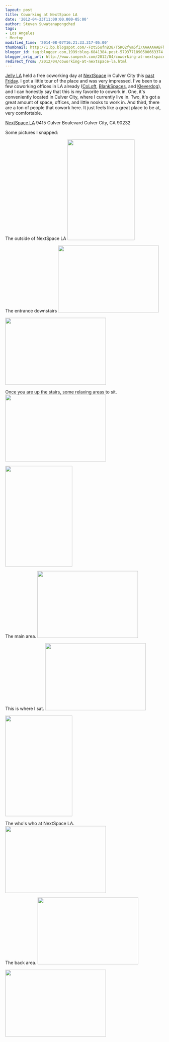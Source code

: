 ```yaml
---
layout: post
title: Coworking at NextSpace LA
date: '2012-04-23T11:00:00.000-05:00'
author: Steven Suwatanapongched
tags:
- Los Angeles
- Meetup
modified_time: '2014-08-07T16:21:33.317-05:00'
thumbnail: http://1.bp.blogspot.com/-FztS5ufnB38/T5KQ2fym5fI/AAAAAAABFhA/d6U1dnxA-uo/s72-c/2012-04-20+at+10-17-56.jpg
blogger_id: tag:blogger.com,1999:blog-6841384.post-5793771890500663374
blogger_orig_url: http://www.sunpech.com/2012/04/coworking-at-nextspace-la.html
redirect_from: /2012/04/coworking-at-nextspace-la.html
---
```


<a href="http://www.meetup.com/jellyla/">Jelly LA</a> held a free coworking day at <a href="http://nextspace.us/">NextSpace</a> in Culver City this <a href="http://www.meetup.com/jellyla/events/60148002/">past Friday</a>. I got a little tour of the place and was very impressed. I've been to a few coworking offices in LA already (<a href="http://www.coloft.com/">CoLoft</a>, <a href="http://www.blankspaces.com/">BlankSpaces</a>, and <a href="http://www.kleverdogcoworking.com/">Kleverdog</a>), and I can honestly say that this is my favorite to cowork in. One, it's conveniently located in Culver City, where I currently live in. Two, it's got a great amount of space, offices, and little nooks to work in. And third, there are a ton of people that cowork here. It just feels like a great place to be at, very comfortable.

<a href="http://nextspace.us/nextspace-los-angeles/">NextSpace LA</a>
9415 Culver Boulevard
Culver City, CA 90232

Some pictures I snapped:

The outside of NextSpace LA
<a href="http://1.bp.blogspot.com/-FztS5ufnB38/T5KQ2fym5fI/AAAAAAABFhA/d6U1dnxA-uo/s1600/2012-04-20+at+10-17-56.jpg" imageanchor="1"><img border="0" height="320" src="http://1.bp.blogspot.com/-FztS5ufnB38/T5KQ2fym5fI/AAAAAAABFhA/d6U1dnxA-uo/s320/2012-04-20+at+10-17-56.jpg" width="213" /></a>

The entrance downstairs
<a href="http://4.bp.blogspot.com/-1n6EqHViKgE/T5KQ3TvwAsI/AAAAAAABFhI/Zr8WBTINV4w/s1600/2012-04-20+at+10-18-08.jpg" imageanchor="1"><img border="0" height="213" src="http://4.bp.blogspot.com/-1n6EqHViKgE/T5KQ3TvwAsI/AAAAAAABFhI/Zr8WBTINV4w/s320/2012-04-20+at+10-18-08.jpg" width="320" /></a>

<a href="http://2.bp.blogspot.com/--MBWIuoHTlg/T5KQ4gTLPxI/AAAAAAABFhQ/bWSXW595Fzo/s1600/2012-04-20+at+10-19-46.jpg" imageanchor="1"><img border="0" height="213" src="http://2.bp.blogspot.com/--MBWIuoHTlg/T5KQ4gTLPxI/AAAAAAABFhQ/bWSXW595Fzo/s320/2012-04-20+at+10-19-46.jpg" width="320" /></a>

Once you are up the stairs, some relaxing areas to sit.
<a href="http://4.bp.blogspot.com/-ux_nWWuRtcw/T5KRAEUpoqI/AAAAAAABFig/1J10dCHnAPw/s1600/2012-04-20+at+12-49-16.jpg" imageanchor="1"><img border="0" height="213" src="http://4.bp.blogspot.com/-ux_nWWuRtcw/T5KRAEUpoqI/AAAAAAABFig/1J10dCHnAPw/s320/2012-04-20+at+12-49-16.jpg" width="320" /></a>

<a href="http://4.bp.blogspot.com/-CWJ_XsEE5VI/T5KQ_fDJ19I/AAAAAAABFiY/V8sbI5I-O1M/s1600/2012-04-20+at+12-48-59.jpg" imageanchor="1"><img border="0" height="320" src="http://4.bp.blogspot.com/-CWJ_XsEE5VI/T5KQ_fDJ19I/AAAAAAABFiY/V8sbI5I-O1M/s320/2012-04-20+at+12-48-59.jpg" width="213" /></a>

The main area.
<a href="http://3.bp.blogspot.com/-I2wHsYDioi4/T5KQ7Wqyy0I/AAAAAAABFho/kaSrwq8gYEw/s1600/2012-04-20+at+12-46-23.jpg" imageanchor="1"><img border="0" height="213" src="http://3.bp.blogspot.com/-I2wHsYDioi4/T5KQ7Wqyy0I/AAAAAAABFho/kaSrwq8gYEw/s320/2012-04-20+at+12-46-23.jpg" width="320" /></a>

This is where I sat.
<a href="http://2.bp.blogspot.com/-zk_eTr0ZQZI/T5KQ51cqhPI/AAAAAAABFhY/C0qMNkiUBHk/s1600/2012-04-20+at+10-31-56.jpg" imageanchor="1"><img border="0" height="213" src="http://2.bp.blogspot.com/-zk_eTr0ZQZI/T5KQ51cqhPI/AAAAAAABFhY/C0qMNkiUBHk/s320/2012-04-20+at+10-31-56.jpg" width="320" /></a>

<a href="http://2.bp.blogspot.com/-jlu78QwG7jA/T5KQ6nvi-fI/AAAAAAABFhg/4lxRg997nVE/s1600/2012-04-20+at+12-46-15.jpg" imageanchor="1"><img border="0" height="320" src="http://2.bp.blogspot.com/-jlu78QwG7jA/T5KQ6nvi-fI/AAAAAAABFhg/4lxRg997nVE/s320/2012-04-20+at+12-46-15.jpg" width="213" /></a>

The who's who at NextSpace LA.
<a href="http://3.bp.blogspot.com/-CYHh0X2lyqo/T5KQ9J5CotI/AAAAAAABFh4/m3H9fCOOBYs/s1600/2012-04-20+at+12-46-43.jpg" imageanchor="1"><img border="0" height="213" src="http://3.bp.blogspot.com/-CYHh0X2lyqo/T5KQ9J5CotI/AAAAAAABFh4/m3H9fCOOBYs/s320/2012-04-20+at+12-46-43.jpg" width="320" /></a>

The back area.
<a href="http://3.bp.blogspot.com/-ZegSp5lvWA4/T5KQ-ERAXxI/AAAAAAABFiI/e_LnXY13Ty0/s1600/2012-04-20+at+12-47-08.jpg" imageanchor="1"><img border="0" height="213" src="http://3.bp.blogspot.com/-ZegSp5lvWA4/T5KQ-ERAXxI/AAAAAAABFiI/e_LnXY13Ty0/s320/2012-04-20+at+12-47-08.jpg" width="320" /></a>

<a href="http://3.bp.blogspot.com/-xk6RvpQjtLA/T5KQ-pTP67I/AAAAAAABFiQ/u3Yn4TepyX8/s1600/2012-04-20+at+12-47-19.jpg" imageanchor="1"><img border="0" height="213" src="http://3.bp.blogspot.com/-xk6RvpQjtLA/T5KQ-pTP67I/AAAAAAABFiQ/u3Yn4TepyX8/s320/2012-04-20+at+12-47-19.jpg" width="320" /></a>


